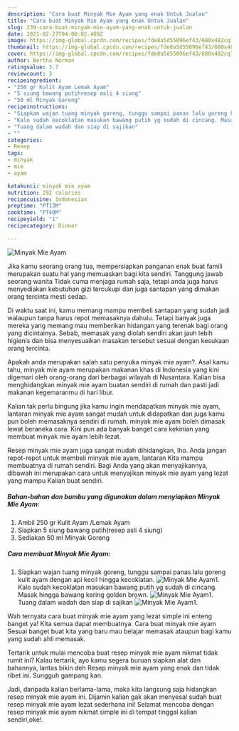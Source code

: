 ```yaml
---
description: "Cara buat Minyak Mie Ayam yang enak Untuk Jualan"
title: "Cara buat Minyak Mie Ayam yang enak Untuk Jualan"
slug: 239-cara-buat-minyak-mie-ayam-yang-enak-untuk-jualan
date: 2021-02-27T04:00:02.409Z
image: https://img-global.cpcdn.com/recipes/fde8a5d55096ef43/680x482cq70/minyak-mie-ayam-foto-resep-utama.jpg
thumbnail: https://img-global.cpcdn.com/recipes/fde8a5d55096ef43/680x482cq70/minyak-mie-ayam-foto-resep-utama.jpg
cover: https://img-global.cpcdn.com/recipes/fde8a5d55096ef43/680x482cq70/minyak-mie-ayam-foto-resep-utama.jpg
author: Bertha Norman
ratingvalue: 3.7
reviewcount: 3
recipeingredient:
- "250 gr Kulit Ayam Lemak Ayam"
- "5 siung bawang putihresep asli 4 siung"
- "50 ml Minyak Goreng"
recipeinstructions:
- "Siapkan wajan tuang minyak goreng, tunggu sampai panas lalu goreng kulit ayam dengan api kecil hingga kecoklatan."
- "Kalo sudah kecoklatan masukan bawang putih yg sudah di cincang. Masak hingga bawang kering golden brown."
- "Tuang dalam wadah dan siap di sajikan"
- ""
categories:
- Resep
tags:
- minyak
- mie
- ayam

katakunci: minyak mie ayam 
nutrition: 292 calories
recipecuisine: Indonesian
preptime: "PT13M"
cooktime: "PT40M"
recipeyield: "1"
recipecategory: Dinner

---
```



![Minyak Mie Ayam](https://img-global.cpcdn.com/recipes/fde8a5d55096ef43/680x482cq70/minyak-mie-ayam-foto-resep-utama.jpg)

Jika kamu seorang orang tua, mempersiapkan panganan enak buat famili merupakan suatu hal yang memuaskan bagi kita sendiri. Tanggung jawab seorang  wanita Tidak cuma menjaga rumah saja, tetapi anda juga harus menyediakan kebutuhan gizi tercukupi dan juga santapan yang dimakan orang tercinta mesti sedap.

Di waktu  saat ini, kamu memang mampu membeli santapan yang sudah jadi walaupun tanpa harus repot memasaknya dahulu. Tetapi banyak juga mereka yang memang mau memberikan hidangan yang terenak bagi orang yang dicintainya. Sebab, memasak yang diolah sendiri akan jauh lebih higienis dan bisa menyesuaikan masakan tersebut sesuai dengan kesukaan orang tercinta. 



Apakah anda merupakan salah satu penyuka minyak mie ayam?. Asal kamu tahu, minyak mie ayam merupakan makanan khas di Indonesia yang kini digemari oleh orang-orang dari berbagai wilayah di Nusantara. Kalian bisa menghidangkan minyak mie ayam buatan sendiri di rumah dan pasti jadi makanan kegemaranmu di hari libur.

Kalian tak perlu bingung jika kamu ingin mendapatkan minyak mie ayam, lantaran minyak mie ayam sangat mudah untuk didapatkan dan juga kamu pun boleh memasaknya sendiri di rumah. minyak mie ayam boleh dimasak lewat beraneka cara. Kini pun ada banyak banget cara kekinian yang membuat minyak mie ayam lebih lezat.

Resep minyak mie ayam juga sangat mudah dihidangkan, lho. Anda jangan repot-repot untuk membeli minyak mie ayam, lantaran Kita mampu membuatnya di rumah sendiri. Bagi Anda yang akan menyajikannya, dibawah ini merupakan cara untuk menyajikan minyak mie ayam yang lezat yang mampu Kalian buat sendiri.

<!--inarticleads1-->

##### Bahan-bahan dan bumbu yang digunakan dalam menyiapkan Minyak Mie Ayam:

1. Ambil 250 gr Kulit Ayam /Lemak Ayam
1. Siapkan 5 siung bawang putih(resep asli 4 siung)
1. Sediakan 50 ml Minyak Goreng




<!--inarticleads2-->

##### Cara membuat Minyak Mie Ayam:

1. Siapkan wajan tuang minyak goreng, tunggu sampai panas lalu goreng kulit ayam dengan api kecil hingga kecoklatan.
<img src="https://img-global.cpcdn.com/steps/a095a75957a2b5e2/160x128cq70/minyak-mie-ayam-langkah-memasak-1-foto.jpg" alt="Minyak Mie Ayam">1. Kalo sudah kecoklatan masukan bawang putih yg sudah di cincang. Masak hingga bawang kering golden brown.
<img src="https://img-global.cpcdn.com/steps/4a4394570a71289e/160x128cq70/minyak-mie-ayam-langkah-memasak-2-foto.jpg" alt="Minyak Mie Ayam">1. Tuang dalam wadah dan siap di sajikan
<img src="https://img-global.cpcdn.com/steps/34715220c7032309/160x128cq70/minyak-mie-ayam-langkah-memasak-3-foto.jpg" alt="Minyak Mie Ayam">1. 




Wah ternyata cara buat minyak mie ayam yang lezat simple ini enteng banget ya! Kita semua dapat membuatnya. Cara buat minyak mie ayam Sesuai banget buat kita yang baru mau belajar memasak ataupun bagi kamu yang sudah ahli memasak.

Tertarik untuk mulai mencoba buat resep minyak mie ayam nikmat tidak rumit ini? Kalau tertarik, ayo kamu segera buruan siapkan alat dan bahannya, lantas bikin deh Resep minyak mie ayam yang enak dan tidak ribet ini. Sungguh gampang kan. 

Jadi, daripada kalian berlama-lama, maka kita langsung saja hidangkan resep minyak mie ayam ini. Dijamin kalian gak akan menyesal sudah buat resep minyak mie ayam lezat sederhana ini! Selamat mencoba dengan resep minyak mie ayam nikmat simple ini di tempat tinggal kalian sendiri,oke!.

